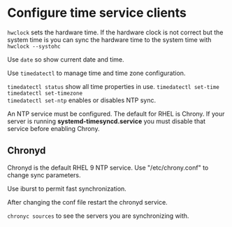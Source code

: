 # Configure time service clients

``hwclock`` sets the hardware time.
If the hardware clock is not correct but the system time is you can sync the hardware time to the 
system time with ``hwclock --systohc``

Use ``date`` so show current date and time.

Use ``timedatectl`` to manage time and time zone configuration.

``timedatectl status`` show all time properties in use.
``timedatectl set-time`` \
``timedatectl set-timezone`` \
``timedatectl set-ntp`` enables or disables NTP sync.

An NTP service must be configured. The default for RHEL is Chrony.
If your server is running **systemd-timesyncd.service** you must disable that service before enabling Chrony.

## Chronyd
Chronyd is the default RHEL 9 NTP service.
Use "/etc/chrony.conf" to change sync parameters.

Use iburst to permit fast synchronization.

After changing the conf file restart the chronyd service.

``chronyc sources`` to see the servers you are synchronizing with.









